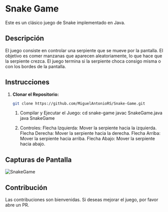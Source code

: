 # Snake Game

Este es un clásico juego de Snake implementado en Java.
 
## Descripción

El juego consiste en controlar una serpiente que se mueve por la pantalla. El objetivo es comer manzanas que aparecen aleatoriamente, lo que hace que la serpiente crezca. El juego termina si la serpiente choca consigo misma o con los bordes de la pantalla.

## Instrucciones

1. **Clonar el Repositorio:**
   ```bash
   git clone https://github.com/MiguelAntonioRS/Snake-Game.git
   ```
   1. Compilar y Ejecutar el Juego: 
    cd snake-game
    javac SnakeGame.java
    java SnakeGame

    2. Controles:
        Flecha Izquierda: Mover la serpiente hacia la izquierda.
        Flecha Derecha: Mover la serpiente hacia la derecha.
        Flecha Arriba: Mover la serpiente hacia arriba.
        Flecha Abajo: Mover la serpiente hacia abajo.

## Capturas de Pantalla

![SnakeGame](https://github.com/MiguelAntonioRS/Snake-Game/assets/159189630/e2566259-f7da-428d-b153-b5c752031ae6)


## Contribución
Las contribuciones son bienvenidas. Si deseas mejorar el juego, por favor abre un PR.
